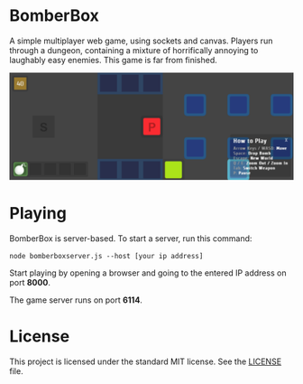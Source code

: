 BomberBox
=========

A simple multiplayer web game, using sockets and canvas. Players run through a dungeon, containing a mixture of horrifically annoying to laughably easy enemies. This game is far from finished.

![BomberBox Gameplay](screenshot.png "Gameplay Screenshot")

Playing
=========

BomberBox is server-based. To start a server, run this command:

    node bomberboxserver.js --host [your ip address]

Start playing by opening a browser and going to the entered IP address on port **8000**.

The game server runs on port **6114**.

License
=========

This project is licensed under the standard MIT license. See the [LICENSE](LICENSE) file.
